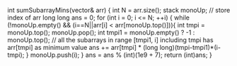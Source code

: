int sumSubarrayMins(vector<int>& arr) {
int N = arr.size();
stack<int> monoUp; // store index of arr
long long ans = 0;
for (int i = 0; i <= N; ++i) {
while (!monoUp.empty() && (i==N||arr[i] < arr[monoUp.top()])){
int tmpi = monoUp.top();
monoUp.pop();
int tmpi1 = monoUp.empty() ? -1 : monoUp.top();
// all the subarrays in range [tmpi1, i] including tmpi has arr[tmpi] as minimum value
ans += arr[tmpi] * (long long)(tmpi-tmpi1)*(i-tmpi);
}
monoUp.push(i);
}
ans = ans % (int)(1e9 + 7);
return (int)ans;
}